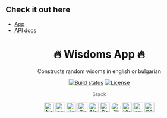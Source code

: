 ## Check it out here
- [App](https://wisdoms-nest-production.up.railway.app/)
- [API docs](https://wisdoms-nest-production.up.railway.app/api)

<div align="center">
    <h1>🔥 Wisdoms App 🔥</h1>
	<p>Constructs random widoms in english or bulgarian</p>
    <a href="https://github.com/petarzarkov/wisdoms-nest/actions/"><img src="https://github.com/petarzarkov/wisdoms-nest/actions/workflows/build.yml/badge.svg?branch=main" alt="Build status"></a>
	<a href="https://github.com/petarzarkov/wisdoms-nest/blob/main/LICENSE"><img src="https://img.shields.io/github/license/petarzarkov/wisdoms-nest" alt="License"></a>
    <p style="color: gray;">Stack</p>
    <a href="https://nestjs.com/" title="NestJS"><img src="https://nestjs.com/favicon.264d6486.ico" alt="NestJS" width="26px" height="26px"></a>
    <a href="https://pnpm.io/" target="blank"><img title="pnpm" alt="pnpm" width="26" src="https://pnpm.io/img/favicon.png" /></a>
    <a href="https://www.javascript.com/"><img title="JavaScript" alt="JavaScript" width="26px" height="26px" src="https://github.com/get-icon/geticon/raw/master/icons/javascript.svg" /></a>
    <a href="https://www.typescriptlang.org/"><img title="Typescript" alt="Typescript" width="26px" height="26px" src="https://github.com/get-icon/geticon/raw/master/icons/typescript-icon.svg" /></a>
    <a href="https://nodejs.org/en/"><img title="NodeJS" alt="NodeJS" width="26px" height="26px" src="https://github.com/get-icon/geticon/raw/master/icons/nodejs-icon.svg" /></a>
    <a href="https://www.docker.com/"><img title="Docker" alt="Docker" width="26px" height="26px" src="https://github.com/get-icon/geticon/raw/master/icons/docker-icon.svg" /></a>
    <a href="https://github.com/" title="Github"><img src="https://github.com/get-icon/geticon/raw/master/icons/github-icon.svg" alt="Github" width="26px" height="26px" style="background-color: white; border-radius: 12px;"></a>
    <a href="https://code.visualstudio.com/" title="Visual Studio Code"><img src="https://github.com/get-icon/geticon/raw/master/icons/visual-studio-code.svg" alt="Visual Studio Code" width="26px" height="26px"></a>
    <a href="https://www.npmjs.com/" title="npm"><img src="https://github.com/get-icon/geticon/raw/master/icons/npm.svg" alt="npm" width="26px" height="26px"></a>
    <a href="https://eslint.org/" title="ESLint"><img src="https://github.com/get-icon/geticon/raw/master/icons/eslint.svg" alt="ESLint" width="26px" height="26px"></a>
</div>